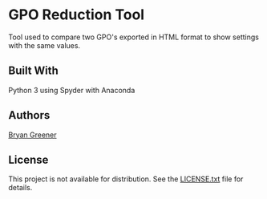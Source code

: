 # GPO Reduction Tool

Tool used to compare two GPO's exported in HTML format to show settings with the same values.

## Built With

Python 3 using Spyder with Anaconda

## Authors

[Bryan Greener](https://github.com/bryangreener)

## License

This project is not available for distribution. See the [LICENSE.txt](LICENSE.txt) file for details.
